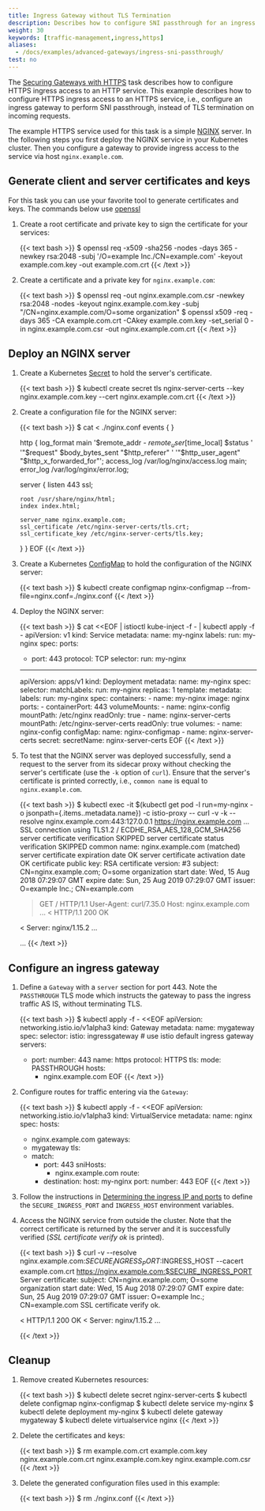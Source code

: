 ```yaml
---
title: Ingress Gateway without TLS Termination
description: Describes how to configure SNI passthrough for an ingress gateway.
weight: 30
keywords: [traffic-management,ingress,https]
aliases:
  - /docs/examples/advanced-gateways/ingress-sni-passthrough/
test: no
---
```


The [Securing Gateways with HTTPS](/docs/tasks/traffic-management/ingress/secure-ingress/) task describes how to configure HTTPS
ingress access to an HTTP service. This example describes how to configure HTTPS ingress access to an HTTPS service,
i.e., configure an ingress gateway to perform SNI passthrough, instead of TLS termination on incoming requests.

The example HTTPS service used for this task is a simple [NGINX](https://www.nginx.com) server.
In the following steps you first deploy the NGINX service in your Kubernetes cluster.
Then you configure a gateway to provide ingress access to the service via host `nginx.example.com`.

## Generate client and server certificates and keys

For this task you can use your favorite tool to generate certificates and keys. The commands below use
[openssl](https://man.openbsd.org/openssl.1)

1.  Create a root certificate and private key to sign the certificate for your services:

    {{< text bash >}}
    $ openssl req -x509 -sha256 -nodes -days 365 -newkey rsa:2048 -subj '/O=example Inc./CN=example.com' -keyout example.com.key -out example.com.crt
    {{< /text >}}

1.  Create a certificate and a private key for `nginx.example.com`:

    {{< text bash >}}
    $ openssl req -out nginx.example.com.csr -newkey rsa:2048 -nodes -keyout nginx.example.com.key -subj "/CN=nginx.example.com/O=some organization"
    $ openssl x509 -req -days 365 -CA example.com.crt -CAkey example.com.key -set_serial 0 -in nginx.example.com.csr -out nginx.example.com.crt
    {{< /text >}}

## Deploy an NGINX server

1. Create a Kubernetes [Secret](https://kubernetes.io/docs/concepts/configuration/secret/) to hold the server's
   certificate.

    {{< text bash >}}
    $ kubectl create secret tls nginx-server-certs --key nginx.example.com.key --cert nginx.example.com.crt
    {{< /text >}}

1.  Create a configuration file for the NGINX server:

    {{< text bash >}}
    $ cat <<EOF > ./nginx.conf
    events {
    }

    http {
      log_format main '$remote_addr - $remote_user [$time_local]  $status '
      '"$request" $body_bytes_sent "$http_referer" '
      '"$http_user_agent" "$http_x_forwarded_for"';
      access_log /var/log/nginx/access.log main;
      error_log  /var/log/nginx/error.log;

      server {
        listen 443 ssl;

        root /usr/share/nginx/html;
        index index.html;

        server_name nginx.example.com;
        ssl_certificate /etc/nginx-server-certs/tls.crt;
        ssl_certificate_key /etc/nginx-server-certs/tls.key;
      }
    }
    EOF
    {{< /text >}}

1.  Create a Kubernetes [ConfigMap](https://kubernetes.io/docs/tasks/configure-pod-container/configure-pod-configmap/)
to hold the configuration of the NGINX server:

    {{< text bash >}}
    $ kubectl create configmap nginx-configmap --from-file=nginx.conf=./nginx.conf
    {{< /text >}}

1.  Deploy the NGINX server:

    {{< text bash >}}
    $ cat <<EOF | istioctl kube-inject -f - | kubectl apply -f -
    apiVersion: v1
    kind: Service
    metadata:
      name: my-nginx
      labels:
        run: my-nginx
    spec:
      ports:
      - port: 443
        protocol: TCP
      selector:
        run: my-nginx
    ---
    apiVersion: apps/v1
    kind: Deployment
    metadata:
      name: my-nginx
    spec:
      selector:
        matchLabels:
          run: my-nginx
      replicas: 1
      template:
        metadata:
          labels:
            run: my-nginx
        spec:
          containers:
          - name: my-nginx
            image: nginx
            ports:
            - containerPort: 443
            volumeMounts:
            - name: nginx-config
              mountPath: /etc/nginx
              readOnly: true
            - name: nginx-server-certs
              mountPath: /etc/nginx-server-certs
              readOnly: true
          volumes:
          - name: nginx-config
            configMap:
              name: nginx-configmap
          - name: nginx-server-certs
            secret:
              secretName: nginx-server-certs
    EOF
    {{< /text >}}

1.  To test that the NGINX server was deployed successfully, send a request to the server from its sidecar proxy
    without checking the server's certificate (use the `-k` option of `curl`). Ensure that the server's certificate is
    printed correctly, i.e., `common name` is equal to `nginx.example.com`.

    {{< text bash >}}
    $ kubectl exec -it $(kubectl get pod  -l run=my-nginx -o jsonpath={.items..metadata.name}) -c istio-proxy -- curl -v -k --resolve nginx.example.com:443:127.0.0.1 https://nginx.example.com
    ...
    SSL connection using TLS1.2 / ECDHE_RSA_AES_128_GCM_SHA256
      server certificate verification SKIPPED
      server certificate status verification SKIPPED
      common name: nginx.example.com (matched)
      server certificate expiration date OK
      server certificate activation date OK
      certificate public key: RSA
      certificate version: #3
      subject: CN=nginx.example.com; O=some organization
      start date: Wed, 15 Aug 2018 07:29:07 GMT
      expire date: Sun, 25 Aug 2019 07:29:07 GMT
      issuer: O=example Inc.; CN=example.com

    > GET / HTTP/1.1
    > User-Agent: curl/7.35.0
    > Host: nginx.example.com
    ...
    < HTTP/1.1 200 OK

    < Server: nginx/1.15.2
    ...
    <!DOCTYPE html>
    <html>
    <head>
    <title>Welcome to nginx!</title>
    ...
    {{< /text >}}

## Configure an ingress gateway

1.  Define a `Gateway` with a `server` section for port 443. Note the `PASSTHROUGH` TLS mode which instructs
    the gateway to pass the ingress traffic AS IS, without terminating TLS.

    {{< text bash >}}
    $ kubectl apply -f - <<EOF
    apiVersion: networking.istio.io/v1alpha3
    kind: Gateway
    metadata:
      name: mygateway
    spec:
      selector:
        istio: ingressgateway # use istio default ingress gateway
      servers:
      - port:
          number: 443
          name: https
          protocol: HTTPS
        tls:
          mode: PASSTHROUGH
        hosts:
        - nginx.example.com
    EOF
    {{< /text >}}

1.  Configure routes for traffic entering via the `Gateway`:

    {{< text bash >}}
    $ kubectl apply -f - <<EOF
    apiVersion: networking.istio.io/v1alpha3
    kind: VirtualService
    metadata:
      name: nginx
    spec:
      hosts:
      - nginx.example.com
      gateways:
      - mygateway
      tls:
      - match:
        - port: 443
          sniHosts:
          - nginx.example.com
        route:
        - destination:
            host: my-nginx
            port:
              number: 443
    EOF
    {{< /text >}}

1.  Follow the instructions in
    [Determining the ingress IP and ports](/docs/tasks/traffic-management/ingress/ingress-control/#determining-the-ingress-ip-and-ports)
    to define the `SECURE_INGRESS_PORT` and `INGRESS_HOST` environment variables.

1.  Access the NGINX service from outside the cluster. Note that the correct certificate is returned by the server and
    it is successfully verified (_SSL certificate verify ok_ is printed).

    {{< text bash >}}
    $ curl -v --resolve nginx.example.com:$SECURE_INGRESS_PORT:$INGRESS_HOST --cacert example.com.crt https://nginx.example.com:$SECURE_INGRESS_PORT
    Server certificate:
      subject: CN=nginx.example.com; O=some organization
      start date: Wed, 15 Aug 2018 07:29:07 GMT
      expire date: Sun, 25 Aug 2019 07:29:07 GMT
      issuer: O=example Inc.; CN=example.com
      SSL certificate verify ok.

      < HTTP/1.1 200 OK
      < Server: nginx/1.15.2
      ...
      <html>
      <head>
      <title>Welcome to nginx!</title>
    {{< /text >}}

## Cleanup

1.  Remove created Kubernetes resources:

    {{< text bash >}}
    $ kubectl delete secret nginx-server-certs
    $ kubectl delete configmap nginx-configmap
    $ kubectl delete service my-nginx
    $ kubectl delete deployment my-nginx
    $ kubectl delete gateway mygateway
    $ kubectl delete virtualservice nginx
    {{< /text >}}

1.  Delete the certificates and keys:

    {{< text bash >}}
    $ rm example.com.crt example.com.key nginx.example.com.crt nginx.example.com.key nginx.example.com.csr
    {{< /text >}}

1.  Delete the generated configuration files used in this example:

    {{< text bash >}}
    $ rm ./nginx.conf
    {{< /text >}}
